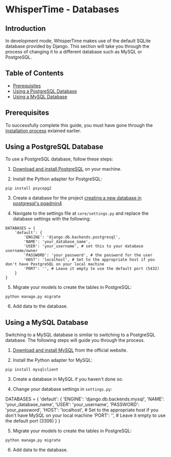 # WhisperTime - Databases

## Introduction

In development mode, WhisperTime makes use of the default SQLite database provided by Django. This section will take you through the process of changing it to a different database such as MySQL or PostgreSQL.

## Table of Contents

- [Prerequisites](#prerequisites)
- [Using a PostgreSQL Database](#using-a-postgresql-database)
- [Using a MySQL Database](#using-a-mysql-database)

## Prerequisites

To successfully complete this guide, you must have gone through the [installation process](../README.md#getting-started) exlained earlier.

## Using a PostgreSQL Database

To use a PostgreSQL database, follow these steps:

1. [Download and install PostgreSQL](https://www.postgresql.org/download/) on your machine.

2. Install the Python adapter for PostgreSQL:

```
pip install psycopg2
```

3. Create a database for the project
[creating a new database in postgresql's pgadmin4](./images/create%20new%20postgres%20db.png)

4. Navigate to the settings file at `core/settings.py` and replace the database settings with the following:

```
DATABASES = {
    'default': {
        'ENGINE': 'django.db.backends.postgresql',
        'NAME': 'your_database_name',
        'USER': 'your_username', # set this to your database username/owner
        'PASSWORD': 'your_password', # the password for the user 
        'HOST': 'localhost', # Set to the appropriate host if you don't have PostgreSQL on your local machine
        'PORT': '', # Leave it empty to use the default port (5432)
    }
}

```

5. Migrate your models to create the tables in PostgreSQL:

```
python manage.py migrate
```

6. Add data to the database.

## Using a MySQL Database

Switching to a MySQL database is similar to switching to a PostgreSQL database. The following steps will guide you through the process.

1. [Download and install MySQL](https://www.mysql.com/downloads/) from the official website. 

2. Install the Python adapter for MySQL:

```
pip install mysqlclient
```

3. Create a database in MySQL if you haven't done so.

4. Change your database settings in `settings.py`:

DATABASES = {
    'default': {
        'ENGINE': 'django.db.backends.mysql',
        'NAME': 'your_database_name',
        'USER': 'your_username',
        'PASSWORD': 'your_password',
        'HOST': 'localhost',  # Set to the appropriate host if you don't have MySQL on your local machine
        'PORT': '', # Leave it empty to use the default port (3306)
    }
}

5. Migrate your models to create the tables in PostgreSQL:

```
python manage.py migrate
```

6. Add data to the database.